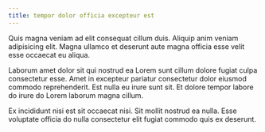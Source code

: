 ```yaml
---
title: tempor dolor officia excepteur est
---
```


Quis magna veniam ad elit consequat cillum duis. Aliquip anim veniam adipisicing elit. Magna ullamco et deserunt aute magna officia esse velit esse occaecat eu aliqua.

Laborum amet dolor sit qui nostrud ea Lorem sunt cillum dolore fugiat culpa consectetur esse. Amet in excepteur pariatur consectetur dolor eiusmod commodo reprehenderit. Est nulla eu irure sunt sit. Et dolore tempor labore do irure do Lorem laborum magna cillum.

Ex incididunt nisi est sit occaecat nisi. Sit mollit nostrud ea nulla. Esse voluptate officia do nulla consectetur elit fugiat commodo quis ex deserunt.